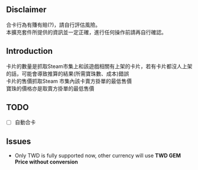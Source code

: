 ## Disclaimer  
合卡行為有賺有賠(?)，請自行評估風險。  
本擴充套件所提供的資訊並一定正確，進行任何操作前請再自行確認。

## Introduction
卡片的數量是抓取Steam市集上和該遊戲相關有上架的卡片，若有卡片都沒人上架的話，可能會導致推算的結果(所需寶珠數、成本)錯誤  
卡片的售價抓取Steam 市集內該卡賣方掛單的最低售價  
寶珠的價格亦是取賣方掛單的最低售價  


## TODO 
 - [ ] 自動合卡

## Issues
 - Only TWD is fully supported now, other currency will use **TWD GEM Price without conversion**  
